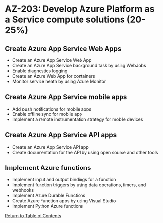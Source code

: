 # AZ-203: Develop Azure Platform as a Service compute solutions (20-25%)
## Create Azure App Service Web Apps
- Create an Azure App Service Web App
- Create an Azure App Service background task by using WebJobs
- Enable diagnostics logging
- Create an Azure Web App for containers
- Monitor service heath by using Azure Monitor

## Create Azure App Service mobile apps
- Add push notifications for mobile apps
- Enable offline sync for mobile app
- Implement a remote instrumentation strategy for mobile devices

## Create Azure App Service API apps
- Create an Azure App Service API app
- Create documentation for the API by using open source and other tools

## Implement Azure functions
- Implement input and output bindings for a function
- Implement function triggers by using data operations, timers, and webhooks
- Implement Azure Durable Functions
- Create Azure Function apps by using Visual Studio
- Implement Python Azure functions

[Return to Table of Contents](README.md)